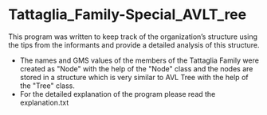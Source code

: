 # Tattaglia_Family-Special_AVLT_ree
This program was written to  keep track of the organization’s structure using the tips from the informants and provide a detailed analysis of this structure.
 * The names and GMS values of the members of the Tattaglia Family were created as "Node" with the help of the "Node" class and the nodes are stored in a structure which is very similar to AVL Tree with the help of the "Tree" class.
 * For the detailed explanation of the program please read the explanation.txt
